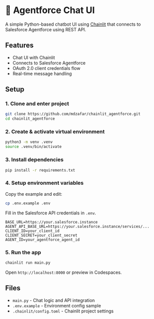 # 💬 Agentforce Chat UI

A simple Python-based chatbot UI using [Chainlit](https://www.chainlit.io/) that connects to Salesforce Agentforce using REST API.

## Features

- Chat UI with Chainlit
- Connects to Salesforce Agentforce
- OAuth 2.0 client credentials flow
- Real-time message handling

## Setup

### 1. Clone and enter project

```bash
git clone https://github.com/mdzafar/chainlit_agentforce.git
cd chainlit_agentforce
```

### 2. Create & activate virtual environment

```bash
python3 -m venv .venv
source .venv/bin/activate
```

### 3. Install dependencies

```bash
pip install -r requirements.txt
```

### 4. Setup environment variables

Copy the example and edit:

```bash
cp .env.example .env
```

Fill in the Salesforce API credentials in `.env`.

```
BASE_URL=https://your.salesforce.instance
AGENT_API_BASE_URL=https://your.salesforce.instance/services/...
CLIENT_ID=your_client_id
CLIENT_SECRET=your_client_secret
AGENT_ID=your_agentforce_agent_id
```

### 5. Run the app

```bash
chainlit run main.py
```

Open `http://localhost:8000` or preview in Codespaces.

## Files

- `main.py` - Chat logic and API integration
- `.env.example` - Environment config sample
- `.chainlit/config.toml` - Chainlit project settings
